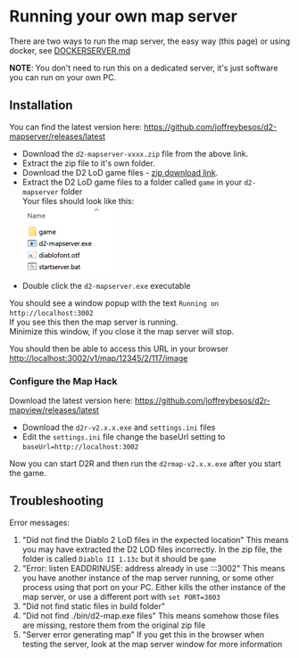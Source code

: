 # Running your own map server

There are two ways to run the map server, the easy way (this page) or using docker, see [DOCKERSERVER.md](./DOCKERSERVER.md)

**NOTE**: You don't need to run this on a dedicated server, it's just software you can run on your own PC.

## Installation

You can find the latest version here:
https://github.com/joffreybesos/d2-mapserver/releases/latest

- Download the `d2-mapserver-vxxx.zip` file from the above link.
- Extract the zip file to it's own folder.
- Download the D2 LoD game files - [zip download link](https://mega.nz/file/EgdmXT7C#sRNJGN-QlB24-9jqaI5DBWgFrbCw0Bezj-S0aY_Jn6k).
- Extract the D2 LoD game files to a folder called `game` in your `d2-mapserver` folder  
    Your files should look like this:  
    ![](gamefiles.png)  
- Double click the `d2-mapserver.exe` executable  

You should see a window popup with the text `Running on http://localhost:3002`  
If you see this then the map server is running.  
Minimize this window, if you close it the map server will stop.  

You should then be able to access this URL in your browser <http://localhost:3002/v1/map/12345/2/117/image>  


### Configure the Map Hack

Download the latest version here:
<https://github.com/joffreybesos/d2r-mapview/releases/latest>

- Download the `d2r-v2.x.x.exe` and `settings.ini` files
- Edit the `settings.ini` file change the baseUrl setting to `baseUrl=http://localhost:3002`  

Now you can start D2R and then run the `d2rmap-v2.x.x.exe` after you start the game.


## Troubleshooting

Error messages:
1. "Did not find the Diablo 2 LoD files in the expected location"
    This means you may have extracted the D2 LOD files incorrectly. In the zip file, the folder is called `Diablo II 1.13c` but it should be `game`
3. "Error: listen EADDRINUSE: address already in use :::3002"
    This means you have another instance of the map server running, or some other process using that port on your PC.
    Either kills the other instance of the map server, or use a different port with `set PORT=3003`
2. "Did not find static files in build folder"
3. "Did not find ./bin/d2-map.exe files"
    This means somehow those files are missing, restore them from the original zip file
4. "Server error generating map"
    If you get this in the browser when testing the server, look at the map server window for more information
    

